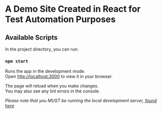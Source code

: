 # A Demo Site Created in React for Test Automation Purposes

## Available Scripts

In the project directory, you can run:

### `npm start`

Runs the app in the development mode.\
Open [http://localhost:3000](http://localhost:3000) to view it in your browser.

The page will reload when you make changes.\
You may also see any lint errors in the console.

*Please note that you MUST be running the local development server, [found here](https://github.com/qlibcrist/ExpressAutomationDemo)*
